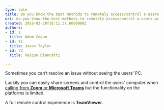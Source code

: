 ```yaml
---
type: rule
title: Do you know the best methods to remotely access/control a users PC?
uri: do-you-know-the-best-methods-to-remotely-accesscontrol-a-users-pc
created: 2018-03-20T18:11:37.0000000Z
authors:
- id: 1
  title: Adam Cogan
- id: 81
  title: Jason Taylor
- id: 73
  title: Kaique Biancatti

---
```


Sometimes you can’t resolve an issue without seeing the users' PC.

Luckily you can easily share screens and control the users' computer when [calling from **Zoom** or **Microsoft Teams**](/_layouts/15/FIXUPREDIRECT.ASPX?WebId=3dfc0e07-e23a-4cbb-aac2-e778b71166a2&amp;TermSetId=07da3ddf-0924-4cd2-a6d4-a4809ae20160&amp;TermId=6d77ed73-bb6a-4127-a371-268d8de4ef51) but the functionality on the platforms is limited.
 
A full remote control experience is **TeamViewer**.
